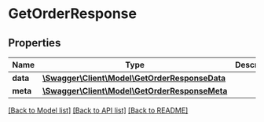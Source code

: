 # GetOrderResponse

## Properties
Name | Type | Description | Notes
------------ | ------------- | ------------- | -------------
**data** | [**\Swagger\Client\Model\GetOrderResponseData**](GetOrderResponseData.md) |  | 
**meta** | [**\Swagger\Client\Model\GetOrderResponseMeta**](GetOrderResponseMeta.md) |  | [optional] 

[[Back to Model list]](../README.md#documentation-for-models) [[Back to API list]](../README.md#documentation-for-api-endpoints) [[Back to README]](../README.md)


